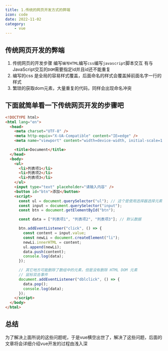 ```yaml
---
title: 1.传统的网页开发方式的弊端
icon: code
date: 2022-11-02
category:
    - vue
---
```


## 传统网页开发的弊端
1. 传统网页的开发步骤 编写`编写HTML`编写`css`编写`javascript`脚本交互
有与JavaScript交互的`DOM`需要指定id并且id还不能重复
2. 编写的css 是全局的容易样式覆盖，后面命名的样式会覆盖掉前面名字一行的样式
3. 繁琐的获取dom元素，大量重复的代码，同样会出现命名冲突

## 下面就简单看一下传统网页开发的步骤吧
```html
<!DOCTYPE html>
<html lang="en">
  <head>
    <meta charset="UTF-8" />
    <meta http-equiv="X-UA-Compatible" content="IE=edge" />
    <meta name="viewport" content="width=device-width, initial-scale=1.0" />

    <title>Document</title>
  </head>
  <body>
    <ul>
      <li>列表项1</li>
      <li>列表项2</li>
      <li>列表项3</li>
    </ul>
    <input type="text" placeholder="请输入内容" />
    <button id="btn">添加</button>
    <script>
      const ul = document.querySelector("ul"); // 这个是使用选择器选择元素
      const input = document.querySelector("input");
      const btn = document.getElementById("btn");

      const data = ["列表项1", "列表项2", "列表项3"]; // 默认数据

      btn.addEventListener("click", () => {
        const content = input.value;
        const newLi = document.createElement("li");
        newLi.innerHTML = content;
        ul.append(newLi);
        data.push(content);
        console.log(data);
      });

      // 其它地方可能删除了数组中的元素，但是没有删除 HTML DOM 元素
      // 鼠标双击事件
      document.addEventListener("dblclick", () => {
        data.pop();
        console.log(data);
      });
    </script>
  </body>
</html>
```

## 总结
为了解决上面所说的这些问题呢，于是vue横空出世了，解决了这些问题，后面的文章将会详细介绍vue开发的过程由浅入深